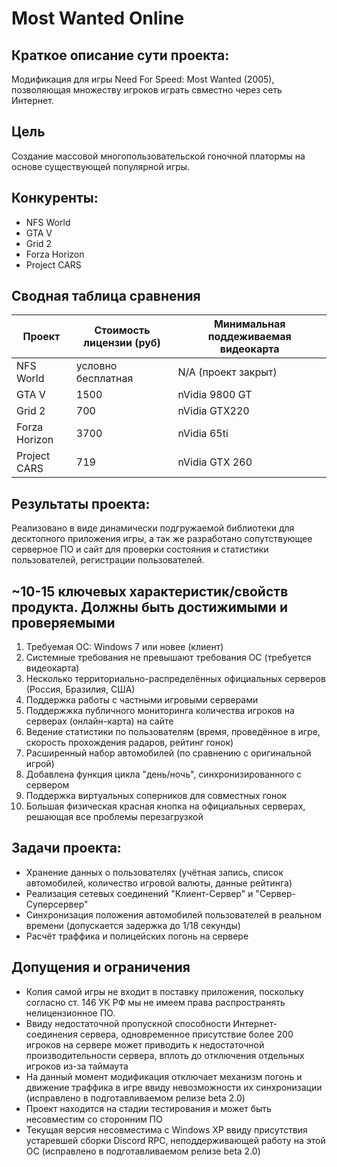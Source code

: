 Most Wanted Online
==================

## Краткое описание сути проекта:
Модификация для игры Need For Speed: Most Wanted (2005), позволяющая множеству игроков играть свместно через сеть Интернет.

## Цель
Создание массовой многопользовательской гоночной платормы на основе существующей популярной игры.

## Конкуренты:
* NFS World
* GTA V
* Grid 2
* Forza Horizon
* Project CARS

## Сводная таблица сравнения 
| Проект | Стоимость лицензии (руб) | Минимальная поддеживаемая видеокарта
|--------|--------------------------|----------------
| NFS World | условно бесплатная | N/A (проект закрыт) |
| GTA V | 1500 | nVidia 9800 GT |
| Grid 2 | 700 | nVidia GTX220 |
| Forza Horizon | 3700 | nVidia 65ti |
| Project CARS | 719 | nVidia GTX 260 |

## Результаты проекта:
Реализовано в виде динамически подгружаемой библиотеки для десктопного приложения игры, а так же разработано сопутствующее серверное ПО и сайт для проверки состояния и статистики пользователей, регистрации пользователей.

## ~10-15 ключевых характеристик/свойств продукта. Должны быть достижимыми и проверяемыми
1. Требуемая ОС: Windows 7 или новее (клиент)
2. Системные требования не превышают требования ОС (требуется видеокарта)
3. Несколько территориально-распределённых официальных серверов (Россия, Бразилия, США)
4. Поддержка работы с частными игровыми серверами
5. Поддержжка публичного мониторинга количества игроков на серверах (онлайн-карта) на сайте
6. Ведение статистики по пользователям (время, проведённое в игре, скорость прохождения радаров, рейтинг гонок)
7. Расширенный набор автомобилей (по сравнению с оригинальной игрой)
8. Добавлена функция цикла "день/ночь", синхронизированного с сервером
9. Поддержка виртуальных соперников для совместных гонок
10. Большая физическая красная кнопка на официальных серверах, решающая все проблемы перезагрузкой

## Задачи проекта:
* Хранение данных о пользователях (учётная запись, список автомобилей, количество игровой валюты, данные рейтинга)
* Реализация сетевых соединений "Клиент-Сервер" и "Сервер-Суперсервер"
* Синхронизация положения автомобилей пользователей в реальном времени (допускается задержка до 1/18 секунды)
* Расчёт траффика и полицейских погонь на сервере

## Допущения и ограничения
* Копия самой игры не входит в поставку приложения, поскольку согласно ст. 146 УК РФ мы не имеем права распространять нелицензионное ПО.
* Ввиду недостаточной пропускной способности Интернет-соединения сервера, одновременное присутствие более 200 игроков на сервере может приводить к недостаточной производительности сервера, вплоть до отключения отдельных игроков из-за таймаута
* На данный момент модификация отключает механизм погонь и движение траффика в игре ввиду невозможности их синхронизации (исправлено в подготавливаемом релизе beta 2.0)
* Проект находится на стадии тестирования и может быть несовместим со сторонним ПО
* Текущая версия несовместима с Windows XP ввиду присутствия устаревшей сборки Discord RPC, неподдерживающей работу на этой ОС (исправлено в подготавливаемом релизе beta 2.0)
